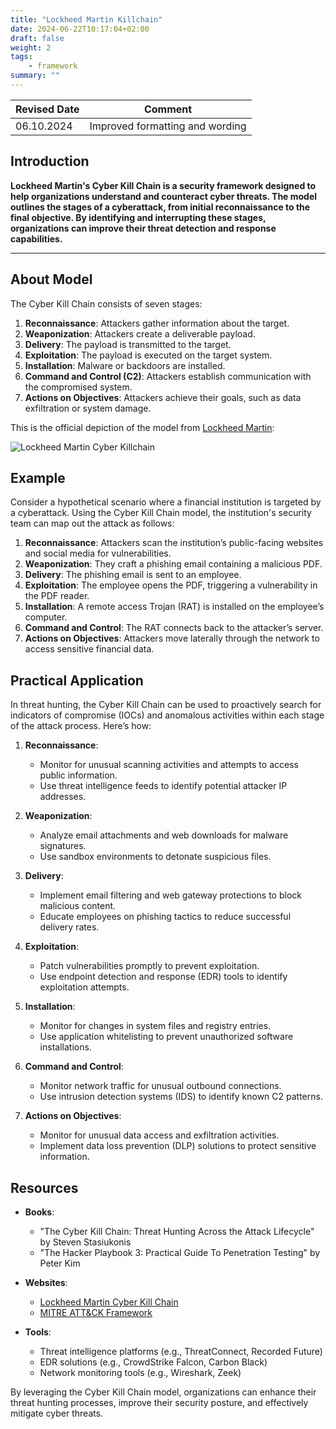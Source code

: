 ```yaml
---
title: "Lockheed Martin Killchain"
date: 2024-06-22T10:17:04+02:00
draft: false
weight: 2
tags:
    - framework
summary: ""
---
```


| Revised Date | Comment |
| ------------ | ------- |
| 06.10.2024   | Improved formatting and wording | 

## Introduction

**Lockheed Martin's Cyber Kill Chain is a security framework designed to help organizations understand and counteract cyber threats. The model outlines the stages of a cyberattack, from initial reconnaissance to the final objective. By identifying and interrupting these stages, organizations can improve their threat detection and response capabilities.**

---

## About Model

The Cyber Kill Chain consists of seven stages:

1. **Reconnaissance**: Attackers gather information about the target.
2. **Weaponization**: Attackers create a deliverable payload.
3. **Delivery**: The payload is transmitted to the target.
4. **Exploitation**: The payload is executed on the target system.
5. **Installation**: Malware or backdoors are installed.
6. **Command and Control (C2)**: Attackers establish communication with the compromised system.
7. **Actions on Objectives**: Attackers achieve their goals, such as data exfiltration or system damage.

This is the official depiction of the model from [Lockheed Martin](https://www.lockheedmartin.com/en-us/capabilities/cyber/cyber-kill-chain.html):

![Lockheed Martin Cyber Killchain](/images/THE-CYBER-KILL-CHAIN-body.png.pc-adaptive.1280.medium.png)

## Example

Consider a hypothetical scenario where a financial institution is targeted by a cyberattack. Using the Cyber Kill Chain model, the institution's security team can map out the attack as follows:

1. **Reconnaissance**: Attackers scan the institution’s public-facing websites and social media for vulnerabilities.
2. **Weaponization**: They craft a phishing email containing a malicious PDF.
3. **Delivery**: The phishing email is sent to an employee.
4. **Exploitation**: The employee opens the PDF, triggering a vulnerability in the PDF reader.
5. **Installation**: A remote access Trojan (RAT) is installed on the employee’s computer.
6. **Command and Control**: The RAT connects back to the attacker’s server.
7. **Actions on Objectives**: Attackers move laterally through the network to access sensitive financial data.

## Practical Application

In threat hunting, the Cyber Kill Chain can be used to proactively search for indicators of compromise (IOCs) and anomalous activities within each stage of the attack process. Here’s how:

1. **Reconnaissance**:
   - Monitor for unusual scanning activities and attempts to access public information.
   - Use threat intelligence feeds to identify potential attacker IP addresses.

2. **Weaponization**:
   - Analyze email attachments and web downloads for malware signatures.
   - Use sandbox environments to detonate suspicious files.

3. **Delivery**:
   - Implement email filtering and web gateway protections to block malicious content.
   - Educate employees on phishing tactics to reduce successful delivery rates.

4. **Exploitation**:
   - Patch vulnerabilities promptly to prevent exploitation.
   - Use endpoint detection and response (EDR) tools to identify exploitation attempts.

5. **Installation**:
   - Monitor for changes in system files and registry entries.
   - Use application whitelisting to prevent unauthorized software installations.

6. **Command and Control**:
   - Monitor network traffic for unusual outbound connections.
   - Use intrusion detection systems (IDS) to identify known C2 patterns.

7. **Actions on Objectives**:
   - Monitor for unusual data access and exfiltration activities.
   - Implement data loss prevention (DLP) solutions to protect sensitive information.

## Resources

- **Books**:
  - "The Cyber Kill Chain: Threat Hunting Across the Attack Lifecycle" by Steven Stasiukonis
  - "The Hacker Playbook 3: Practical Guide To Penetration Testing" by Peter Kim

- **Websites**:
  - [Lockheed Martin Cyber Kill Chain](https://www.lockheedmartin.com/en-us/capabilities/cyber/cyber-kill-chain.html)
  - [MITRE ATT&CK Framework](https://attack.mitre.org/)

- **Tools**:
  - Threat intelligence platforms (e.g., ThreatConnect, Recorded Future)
  - EDR solutions (e.g., CrowdStrike Falcon, Carbon Black)
  - Network monitoring tools (e.g., Wireshark, Zeek)

By leveraging the Cyber Kill Chain model, organizations can enhance their threat hunting processes, improve their security posture, and effectively mitigate cyber threats.

